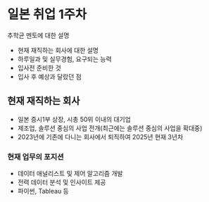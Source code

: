 # 일본 취업 1주차 
추학균 멘토에 대한 설명
- 현재 재직하는 회사에 대한 설명
- 하루일과 및 실무경험, 요구되는 능력
- 입사전 준비한 것
- 입사 후 예상과 달랐던 점
  
## 현재 재직하는 회사
- 일본 증시1부 상장, 시총 50위 이내의 대기업
- 제조업, 솔루션 중심의 사업 전개(최근에는 솔루션 중심의 사업을 확대중)
- 2023년에 기존에 다니는 회사에서 퇴직하여 2025년 현재 3년차

### 현재 업무의 포지션
- 데이터 애널리스트 및 제어 알고리즘 개발
- 전력 데이터 분석 및 인사이트 제공
- 파이썬, Tableau 등 
